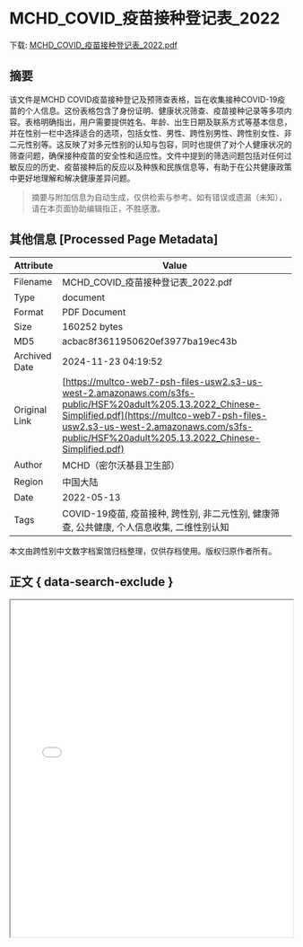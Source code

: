 # MCHD_COVID_疫苗接种登记表_2022

<!-- tcd_download_link -->
下载: <a href="../MCHD_COVID_疫苗接种登记表_2022.pdf" download>MCHD_COVID_疫苗接种登记表_2022.pdf</a>
<!-- tcd_download_link_end -->

## 摘要

<!-- tcd_abstract -->
该文件是MCHD COVID疫苗接种登记及预筛查表格，旨在收集接种COVID-19疫苗的个人信息。这份表格包含了身份证明、健康状况筛查、疫苗接种记录等多项内容。表格明确指出，用户需要提供姓名、年龄、出生日期及联系方式等基本信息，并在性别一栏中选择适合的选项，包括女性、男性、跨性别男性、跨性别女性、非二元性别等。这反映了对多元性别的认知与包容，同时也提供了对个人健康状况的筛查问题，确保接种疫苗的安全性和适应性。文件中提到的筛选问题包括对任何过敏反应的历史、疫苗接种后的反应以及种族和民族信息等，有助于在公共健康政策中更好地理解和解决健康差异问题。

<!-- tcd_abstract_end -->

> 摘要与附加信息为自动生成，仅供检索与参考。如有错误或遗漏（未知），请在本页面协助编辑指正，不胜感激。

## 其他信息 [Processed Page Metadata]

| Attribute       | Value                                  |
|-----------------|----------------------------------------|
| Filename        | MCHD_COVID_疫苗接种登记表_2022.pdf                             |
| Type            | document                                 |
| Format          | PDF Document                               |
| Size            | 160252 bytes                           |
| MD5             | acbac8f3611950620ef3977ba19ec43b                                  |
| Archived Date   | 2024-11-23 04:19:52                             |
| Original Link   | [https://multco-web7-psh-files-usw2.s3-us-west-2.amazonaws.com/s3fs-public/HSF%20adult%205.13.2022_Chinese-Simplified.pdf](https://multco-web7-psh-files-usw2.s3-us-west-2.amazonaws.com/s3fs-public/HSF%20adult%205.13.2022_Chinese-Simplified.pdf)                         |
| Author          | MCHD（密尔沃基县卫生部）                               |
| Region          | 中国大陆                               |
| Date            | 2022-05-13                                 |
| Tags            | COVID-19疫苗, 疫苗接种, 跨性别, 非二元性别, 健康筛查, 公共健康, 个人信息收集, 二维性别认知                                 |

本文由跨性别中文数字档案馆归档整理，仅供存档使用。版权归原作者所有。


## 正文 { data-search-exclude }

<!-- tcd_main_text -->
<iframe src="../MCHD_COVID_疫苗接种登记表_2022.pdf" width="100%" height="600px">
    <p>无法显示PDF，请下载查看。</p>
</iframe>
<!-- tcd_main_text_end -->

